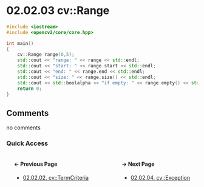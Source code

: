 # 02.02.03 cv::Range

```cxx
#include <iostream>
#include <opencv2/core/core.hpp>

int main()
{
    cv::Range range(0,5);
    std::cout << "range: " << range << std::endl;
    std::cout << "start: " << range.start << std::endl;
    std::cout << "end: " << range.end << std::endl;
    std::cout << "size: " << range.size() << std::endl;
    std::cout << std::boolalpha << "if empty: " << range.empty() << std::endl;
    return 0;
}

```

## Comments

no comments

### Quick Access

<div class="previous_page" style="float:left;margin-left:20px;margin-right:20px">

#### &#8592; Previous Page

* [02.02.02. cv::TermCriteria](./../../02.data_types/02.helper_objects/02.termcriteria.md)

</div>
<div class="next_page" style="float:right;margin-left:20px;margin-right:20px">

#### &#8594; Next Page

* [02.02.04. cv::Exception](./../../02.data_types/02.helper_objects/04.exception.md)

</div>
